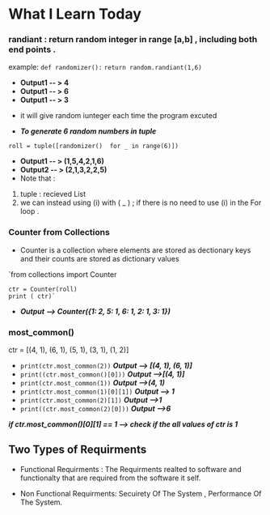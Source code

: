 # What I Learn Today 

### randiant : return random integer in range [a,b] , including both end points . 
example:    `def randomizer():`
                `return random.randiant(1,6)`

- **Output1 -- > 4**
- **Output1 -- > 6**
- **Output1 -- > 3** 
*  it will give random iunteger each time the program excuted

-  ***To generate 6 random numbers in tuple***

`roll = tuple([randomizer()  for _ in range(6)])`
- **Output1 -- > (1,5,4,2,1,6)**
- **Output2 -- > (2,1,3,2,2,5)**
- Note that :
1. tuple : recieved List 
2. we can instead using (i) with ( _ ) ; if there is no need to use (i) in the For loop .
            
### Counter from Collections
- Counter is a collection where elements are stored as dectionary keys and their counts are  stored as dictionary values 

`from collections import Counter
    
    ctr = Counter(roll)
    print ( ctr)`
    
- ***Output --> Counter({1: 2, 5: 1, 6: 1, 2: 1, 3: 1})***

### most_common()

ctr = [(4, 1), (6, 1), (5, 1), (3, 1), (1, 2)]

- `print(ctr.most_common(2))`        ***Output -->   [(4, 1), (6, 1)]***
- `print((ctr.most_common()[0]))`   ***Output -->[(4, 1)]***
- `print(ctr.most_common(1))`        ***Output -->(4, 1)***
- `print(ctr.most_common(1)[0][1])`  ***Output --> 1***
- `print(ctr.most_common(2)[1])`     ***Output -->1***
- `print((ctr.most_common(2)[0]))`   ***Output -->6***

***if ctr.most_common()[0][1] == 1 --> check if the all values of ctr is 1***

## Two Types of Requirments
* Functional Requirments : The Requirments realted to software and functionalty that are required from the software it self.

* Non Functional Requirments: Secuirety Of The System , Performance Of The System.


    
    
    